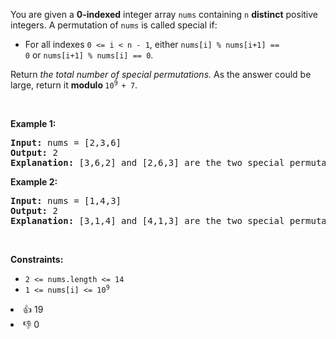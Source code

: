 <p>You are given a&nbsp;<strong>0-indexed</strong>&nbsp;integer array&nbsp;<code>nums</code>&nbsp;containing&nbsp;<code>n</code>&nbsp;<strong>distinct</strong> positive integers. A permutation of&nbsp;<code>nums</code>&nbsp;is called special if:</p>

<ul>
	<li>For all indexes&nbsp;<code>0 &lt;= i &lt; n - 1</code>, either&nbsp;<code>nums[i] % nums[i+1] == 0</code>&nbsp;or&nbsp;<code>nums[i+1] % nums[i] == 0</code>.</li>
</ul>

<p>Return&nbsp;<em>the total number of special permutations.&nbsp;</em>As the answer could be large, return it&nbsp;<strong>modulo&nbsp;</strong><code>10<sup>9&nbsp;</sup>+ 7</code>.</p>

<p>&nbsp;</p>
<p><strong class="example">Example 1:</strong></p>

<pre>
<strong>Input:</strong> nums = [2,3,6]
<strong>Output:</strong> 2
<strong>Explanation:</strong> [3,6,2] and [2,6,3] are the two special permutations of nums.
</pre>

<p><strong class="example">Example 2:</strong></p>

<pre>
<strong>Input:</strong> nums = [1,4,3]
<strong>Output:</strong> 2
<strong>Explanation:</strong> [3,1,4] and [4,1,3] are the two special permutations of nums.
</pre>

<p>&nbsp;</p>
<p><strong>Constraints:</strong></p>

<ul>
	<li><code>2 &lt;= nums.length &lt;= 14</code></li>
	<li><code>1 &lt;= nums[i] &lt;= 10<sup>9</sup></code></li>
</ul>
<div><li>👍 19</li><li>👎 0</li></div>